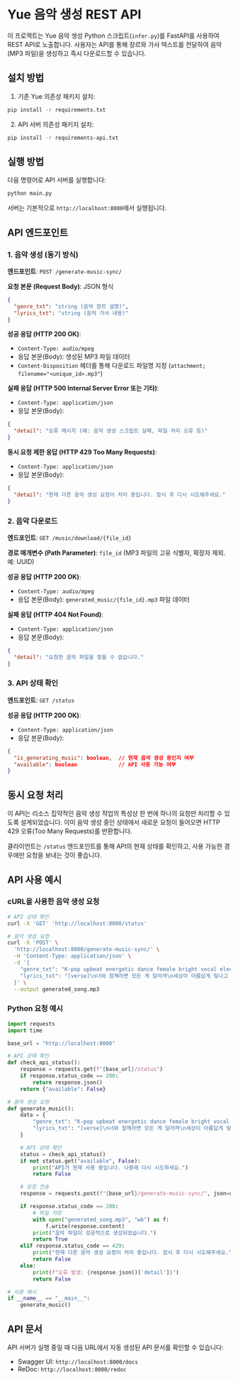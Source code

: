 # Yue 음악 생성 REST API

이 프로젝트는 Yue 음악 생성 Python 스크립트(`infer.py`)를 FastAPI를 사용하여 REST API로 노출합니다. 사용자는 API를 통해 장르와 가사 텍스트를 전달하여 음악(MP3 파일)을 생성하고 즉시 다운로드할 수 있습니다.

## 설치 방법

1. 기존 Yue 의존성 패키지 설치:

```bash
pip install -r requirements.txt
```

2. API 서버 의존성 패키지 설치:

```bash
pip install -r requirements-api.txt
```

## 실행 방법

다음 명령어로 API 서버를 실행합니다:

```bash
python main.py
```

서버는 기본적으로 `http://localhost:8000`에서 실행됩니다.

## API 엔드포인트

### 1. 음악 생성 (동기 방식)

**엔드포인트**: `POST /generate-music-sync/`

**요청 본문 (Request Body)**: JSON 형식

```json
{
  "genre_txt": "string (음악 장르 설명)",
  "lyrics_txt": "string (음악 가사 내용)"
}
```

**성공 응답 (HTTP 200 OK)**:

- `Content-Type: audio/mpeg`
- 응답 본문(Body): 생성된 MP3 파일 데이터
- `Content-Disposition` 헤더를 통해 다운로드 파일명 지정 (`attachment; filename="<unique_id>.mp3"`)

**실패 응답 (HTTP 500 Internal Server Error 또는 기타)**:

- `Content-Type: application/json`
- 응답 본문(Body):

```json
{
  "detail": "오류 메시지 (예: 음악 생성 스크립트 실패, 파일 처리 오류 등)"
}
```

**동시 요청 제한 응답 (HTTP 429 Too Many Requests)**:

- `Content-Type: application/json`
- 응답 본문(Body):

```json
{
  "detail": "현재 다른 음악 생성 요청이 처리 중입니다. 잠시 후 다시 시도해주세요."
}
```

### 2. 음악 다운로드

**엔드포인트**: `GET /music/download/{file_id}`

**경로 매개변수 (Path Parameter)**: `file_id` (MP3 파일의 고유 식별자, 확장자 제외. 예: UUID)

**성공 응답 (HTTP 200 OK)**:

- `Content-Type: audio/mpeg`
- 응답 본문(Body): `generated_music/{file_id}.mp3` 파일 데이터

**실패 응답 (HTTP 404 Not Found)**:

- `Content-Type: application/json`
- 응답 본문(Body):

```json
{
  "detail": "요청한 음악 파일을 찾을 수 없습니다."
}
```

### 3. API 상태 확인

**엔드포인트**: `GET /status`

**성공 응답 (HTTP 200 OK)**:

- `Content-Type: application/json`
- 응답 본문(Body):

```json
{
  "is_generating_music": boolean,  // 현재 음악 생성 중인지 여부
  "available": boolean             // API 사용 가능 여부
}
```

## 동시 요청 처리

이 API는 리소스 집약적인 음악 생성 작업의 특성상 한 번에 하나의 요청만 처리할 수 있도록 설계되었습니다. 이미 음악 생성 중인 상태에서 새로운 요청이 들어오면 HTTP 429 오류(Too Many Requests)를 반환합니다.

클라이언트는 `/status` 엔드포인트를 통해 API의 현재 상태를 확인하고, 사용 가능한 경우에만 요청을 보내는 것이 좋습니다.

## API 사용 예시

### cURL을 사용한 음악 생성 요청

```bash
# API 상태 확인
curl -X 'GET' 'http://localhost:8000/status'

# 음악 생성 요청
curl -X 'POST' \
  'http://localhost:8000/generate-music-sync/' \
  -H 'Content-Type: application/json' \
  -d '{
    "genre_txt": "K-pop upbeat energetic dance female bright vocal electronic inspiring",
    "lyrics_txt": "[verse]\n너와 함께라면 모든 게 달라져\n세상이 아름답게 빛나고 있어\n\n[chorus]\n이 순간을 영원히 간직하고 싶어\n우리의 이야기는 계속될 거야"
  }' \
  --output generated_song.mp3
```

### Python 요청 예시

```python
import requests
import time

base_url = "http://localhost:8000"

# API 상태 확인
def check_api_status():
    response = requests.get(f"{base_url}/status")
    if response.status_code == 200:
        return response.json()
    return {"available": False}

# 음악 생성 요청
def generate_music():
    data = {
        "genre_txt": "K-pop upbeat energetic dance female bright vocal electronic inspiring",
        "lyrics_txt": "[verse]\n너와 함께라면 모든 게 달라져\n세상이 아름답게 빛나고 있어\n\n[chorus]\n이 순간을 영원히 간직하고 싶어\n우리의 이야기는 계속될 거야"
    }

    # API 상태 확인
    status = check_api_status()
    if not status.get("available", False):
        print("API가 현재 사용 중입니다. 나중에 다시 시도하세요.")
        return False

    # 요청 전송
    response = requests.post(f"{base_url}/generate-music-sync/", json=data)

    if response.status_code == 200:
        # 파일 저장
        with open("generated_song.mp3", "wb") as f:
            f.write(response.content)
        print("음악 파일이 성공적으로 생성되었습니다.")
        return True
    elif response.status_code == 429:
        print("현재 다른 음악 생성 요청이 처리 중입니다. 잠시 후 다시 시도해주세요.")
        return False
    else:
        print(f"오류 발생: {response.json()['detail']}")
        return False

# 사용 예시
if __name__ == "__main__":
    generate_music()
```

## API 문서

API 서버가 실행 중일 때 다음 URL에서 자동 생성된 API 문서를 확인할 수 있습니다:

- Swagger UI: `http://localhost:8000/docs`
- ReDoc: `http://localhost:8000/redoc`
